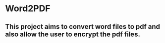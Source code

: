 # Word2PDF
## This project aims to convert word files to pdf and also allow the user to encrypt the pdf files.